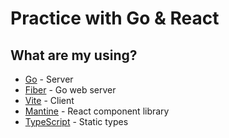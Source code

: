 # Practice with Go & React

## What are my using?
* [Go](https://go.dev/) - Server
* [Fiber](https://github.com/gofiber/fiber) - Go web server 
* [Vite](https://vitejs.dev/) - Client
* [Mantine](https://mantine.dev/) - React component library
* [TypeScript](https://www.typescriptlang.org/) - Static types

